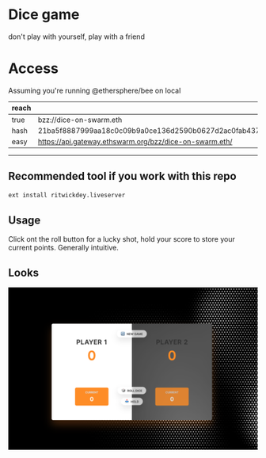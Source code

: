 # Dice game

don't play with yourself, play with a friend

# Access

Assuming you're running @ethersphere/bee on local

| reach |                                                                  |
| ----- | ---------------------------------------------------------------- |
| true  | bzz://dice-on-swarm.eth                                          |
| hash  | 21ba5f8887999aa18c0c09b9a0ce136d2590b0627d2ac0fab437d93af65b0d33 |
| easy  | https://api.gateway.ethswarm.org/bzz/dice-on-swarm.eth/          |

---

## Recommended tool if you work with this repo

```bash
ext install ritwickdey.liveserver
```

## Usage

Click ont the roll button for a lucky shot, hold your score to store your current points. Generally intuitive.

## Looks

![](./assets/source/sneakpeak.png)

[def]: https://gateway.ethswarm.org/
